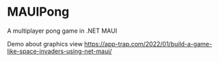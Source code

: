 # MAUIPong
A multiplayer pong game in .NET MAUI

Demo about graphics view
https://app-trap.com/2022/01/build-a-game-like-space-invaders-using-net-maui/